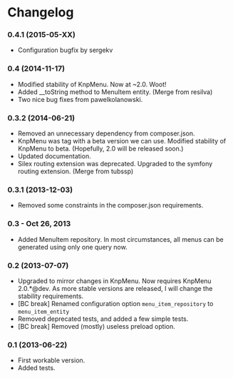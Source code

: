 Changelog
=========

### 0.4.1 (2015-05-XX)

* Configuration bugfix by sergekv

### 0.4 (2014-11-17)

* Modified stability of KnpMenu.  Now at ~2.0. Woot!
* Added __toString method to MenuItem entity.  (Merge from resilva)
* Two nice bug fixes from pawelkolanowski.

### 0.3.2 (2014-06-21)

* Removed an unnecessary dependency from composer.json.
* KnpMenu was tag with a beta version we can use.  Modified stability of
  KnpMenu to beta.  (Hopefully, 2.0 will be released soon.)
* Updated documentation.
* Silex routing extension was deprecated.  Upgraded to the symfony routing
  extension.  (Merge from tubssp)

### 0.3.1 (2013-12-03)

* Removed some constraints in the composer.json requirements.

### 0.3 - Oct 26, 2013

* Added MenuItem repository.  In most circumstances, all menus can be
  generated using only one query now.

### 0.2 (2013-07-07)

* Upgraded to mirror changes in KnpMenu.  Now requires KnpMenu 2.0.*@dev.
  As more stable versions are released, I will change the stability
  requirements.
* [BC break] Renamed configuration option `menu_item_repository` to `menu_item_entity`
* Removed deprecated tests, and added a few simple tests.
* [BC break] Removed (mostly) useless preload option.

### 0.1 (2013-06-22)

* First workable version.
* Added tests.
